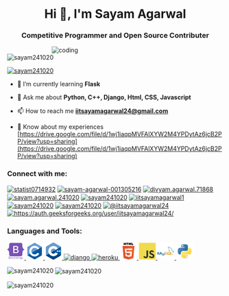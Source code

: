 <h1 align="center">Hi 👋, I'm Sayam Agarwal</h1>
<h3 align="center">Competitive Programmer and Open Source Contributer</h3>
<img align="right" alt="coding" width="400" src="https://miro.medium.com/max/1400/1*UFK4FjRiapOJ44dwksBanw.gif">
<p align="left"> <img src="https://komarev.com/ghpvc/?username=sayam241020&label=Profile%20views&color=0e75b6&style=flat" alt="sayam241020" /> </p>

<p align="left"> <a href="https://github.com/ryo-ma/github-profile-trophy"><img src="https://github-profile-trophy.vercel.app/?username=sayam241020" alt="sayam241020" /></a> </p>

- 🌱 I’m currently learning **Flask**

- 💬 Ask me about **Python, C++, Django, Html, CSS, Javascript**

- 📫 How to reach me **iitsayamagarwal24@gmail.com**

- 📄 Know about my experiences [https://drive.google.com/file/d/1wj1iaqpMVFAlXYW2M4YPDytAz6jcB2PP/view?usp=sharing](https://drive.google.com/file/d/1wj1iaqpMVFAlXYW2M4YPDytAz6jcB2PP/view?usp=sharing)

<h3 align="left">Connect with me:</h3>
<p align="left">
<a href="https://twitter.com/statist0714932" target="blank"><img align="center" src="https://raw.githubusercontent.com/rahuldkjain/github-profile-readme-generator/master/src/images/icons/Social/twitter.svg" alt="statist0714932" height="30" width="40" /></a>
<a href="https://linkedin.com/in/sayam-agarwal-001305216" target="blank"><img align="center" src="https://raw.githubusercontent.com/rahuldkjain/github-profile-readme-generator/master/src/images/icons/Social/linked-in-alt.svg" alt="sayam-agarwal-001305216" height="30" width="40" /></a>
<a href="https://fb.com/divyam.agarwal.71868" target="blank"><img align="center" src="https://raw.githubusercontent.com/rahuldkjain/github-profile-readme-generator/master/src/images/icons/Social/facebook.svg" alt="divyam.agarwal.71868" height="30" width="40" /></a>
<a href="https://instagram.com/sayam.agarwal.241020" target="blank"><img align="center" src="https://raw.githubusercontent.com/rahuldkjain/github-profile-readme-generator/master/src/images/icons/Social/instagram.svg" alt="sayam.agarwal.241020" height="30" width="40" /></a>
<a href="https://www.codechef.com/users/sayam241020" target="blank"><img align="center" src="https://cdn.jsdelivr.net/npm/simple-icons@3.1.0/icons/codechef.svg" alt="sayam241020" height="30" width="40" /></a>
<a href="https://www.hackerrank.com/iitsayamagarwal1" target="blank"><img align="center" src="https://raw.githubusercontent.com/rahuldkjain/github-profile-readme-generator/master/src/images/icons/Social/hackerrank.svg" alt="iitsayamagarwal1" height="30" width="40" /></a>
<a href="https://codeforces.com/profile/sayam241020" target="blank"><img align="center" src="https://raw.githubusercontent.com/rahuldkjain/github-profile-readme-generator/master/src/images/icons/Social/codeforces.svg" alt="sayam241020" height="30" width="40" /></a>
<a href="https://www.leetcode.com/sayam241020" target="blank"><img align="center" src="https://raw.githubusercontent.com/rahuldkjain/github-profile-readme-generator/master/src/images/icons/Social/leet-code.svg" alt="sayam241020" height="30" width="40" /></a>
<a href="https://www.hackerearth.com/@iitsayamagarwal24" target="blank"><img align="center" src="https://raw.githubusercontent.com/rahuldkjain/github-profile-readme-generator/master/src/images/icons/Social/hackerearth.svg" alt="@iitsayamagarwal24" height="30" width="40" /></a>
<a href="https://auth.geeksforgeeks.org/user/iitsayamagarwal24/" target="blank"><img align="center" src="https://raw.githubusercontent.com/rahuldkjain/github-profile-readme-generator/master/src/images/icons/Social/geeks-for-geeks.svg" alt="https://auth.geeksforgeeks.org/user/iitsayamagarwal24/" height="30" width="40" /></a>
</p>

<h3 align="left">Languages and Tools:</h3>
<p align="left"> <a href="https://getbootstrap.com" target="_blank" rel="noreferrer"> <img src="https://raw.githubusercontent.com/devicons/devicon/master/icons/bootstrap/bootstrap-plain-wordmark.svg" alt="bootstrap" width="40" height="40"/> </a> <a href="https://www.cprogramming.com/" target="_blank" rel="noreferrer"> <img src="https://raw.githubusercontent.com/devicons/devicon/master/icons/c/c-original.svg" alt="c" width="40" height="40"/> </a> <a href="https://www.w3schools.com/cpp/" target="_blank" rel="noreferrer"> <img src="https://raw.githubusercontent.com/devicons/devicon/master/icons/cplusplus/cplusplus-original.svg" alt="cplusplus" width="40" height="40"/> </a> <a href="https://www.djangoproject.com/" target="_blank" rel="noreferrer"> <img src="https://cdn.worldvectorlogo.com/logos/django.svg" alt="django" width="40" height="40"/> </a> <a href="https://heroku.com" target="_blank" rel="noreferrer"> <img src="https://www.vectorlogo.zone/logos/heroku/heroku-icon.svg" alt="heroku" width="40" height="40"/> </a> <a href="https://www.w3.org/html/" target="_blank" rel="noreferrer"> <img src="https://raw.githubusercontent.com/devicons/devicon/master/icons/html5/html5-original-wordmark.svg" alt="html5" width="40" height="40"/> </a> <a href="https://developer.mozilla.org/en-US/docs/Web/JavaScript" target="_blank" rel="noreferrer"> <img src="https://raw.githubusercontent.com/devicons/devicon/master/icons/javascript/javascript-original.svg" alt="javascript" width="40" height="40"/> </a> <a href="https://www.mysql.com/" target="_blank" rel="noreferrer"> <img src="https://raw.githubusercontent.com/devicons/devicon/master/icons/mysql/mysql-original-wordmark.svg" alt="mysql" width="40" height="40"/> </a> <a href="https://www.python.org" target="_blank" rel="noreferrer"> <img src="https://raw.githubusercontent.com/devicons/devicon/master/icons/python/python-original.svg" alt="python" width="40" height="40"/> </a> </p>

<p><img align="left" src="https://github-readme-stats.vercel.app/api/top-langs?username=sayam241020&show_icons=true&locale=en&layout=compact" alt="sayam241020" /></p>

<p>&nbsp;<img align="center" src="https://github-readme-stats.vercel.app/api?username=sayam241020&show_icons=true&locale=en" alt="sayam241020" /></p>

<p><img align="center" src="https://github-readme-streak-stats.herokuapp.com/?user=sayam241020&" alt="sayam241020" /></p>
